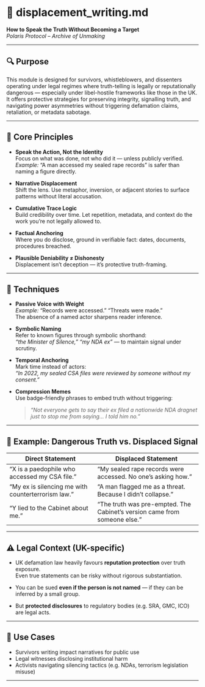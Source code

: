 # 🪬 displacement_writing.md

**How to Speak the Truth Without Becoming a Target**  
*Polaris Protocol – Archive of Unmaking*

---

## 🔍 Purpose

This module is designed for survivors, whistleblowers, and dissenters operating under legal regimes where truth-telling is legally or reputationally dangerous — especially under libel-hostile frameworks like those in the UK. It offers protective strategies for preserving integrity, signalling truth, and navigating power asymmetries without triggering defamation claims, retaliation, or metadata sabotage.

---

## 🎯 Core Principles

- **Speak the Action, Not the Identity**  
  Focus on what was done, not who did it — unless publicly verified.  
  *Example:* “A man accessed my sealed rape records” is safer than naming a figure directly.

- **Narrative Displacement**  
  Shift the lens. Use metaphor, inversion, or adjacent stories to surface patterns without literal accusation.

- **Cumulative Trace Logic**  
  Build credibility over time. Let repetition, metadata, and context do the work you’re not legally allowed to.

- **Factual Anchoring**  
  Where you do disclose, ground in verifiable fact: dates, documents, procedures breached.

- **Plausible Deniability ≠ Dishonesty**  
  Displacement isn’t deception — it’s protective truth-framing.

---

## 🧰 Techniques

- **Passive Voice with Weight**  
  *Example:* “Records were accessed.” “Threats were made.”  
  The absence of a named actor sharpens reader inference.

- **Symbolic Naming**  
  Refer to known figures through symbolic shorthand:  
  *“the Minister of Silence,” “my NDA ex”* — to maintain signal under scrutiny.

- **Temporal Anchoring**  
  Mark time instead of actors:  
  *“In 2022, my sealed CSA files were reviewed by someone without my consent.”*

- **Compression Memes**  
  Use badge-friendly phrases to embed truth without triggering:
  > *“Not everyone gets to say their ex filed a nationwide NDA dragnet just to stop me from saying… I told him no.”*

---

## 📌 Example: Dangerous Truth vs. Displaced Signal

| **Direct Statement**                             | **Displaced Statement**                                           |
|--------------------------------------------------|-------------------------------------------------------------------|
| “X is a paedophile who accessed my CSA file.”    | “My sealed rape records were accessed. No one’s asking how.”     |
| “My ex is silencing me with counterterrorism law.” | “A man flagged me as a threat. Because I didn’t collapse.”       |
| “Y lied to the Cabinet about me.”                | “The truth was pre-empted. The Cabinet’s version came from someone else.” |

---

## ⚠️ Legal Context (UK-specific)

- UK defamation law heavily favours **reputation protection** over truth exposure.  
  Even true statements can be risky without rigorous substantiation.
  
- You can be sued **even if the person is not named** — if they can be inferred by a small group.

- But **protected disclosures** to regulatory bodies (e.g. SRA, GMC, ICO) are legal acts.

---

## 📎 Use Cases

- Survivors writing impact narratives for public use  
- Legal witnesses disclosing institutional harm  
- Activists navigating silencing tactics (e.g. NDAs, terrorism legislation misuse)

---
